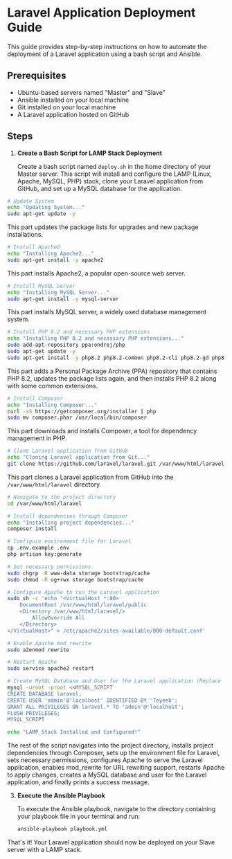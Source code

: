 # Laravel Application Deployment Guide

This guide provides step-by-step instructions on how to automate the deployment of a Laravel application using a bash script and Ansible.

## Prerequisites

- Ubuntu-based servers named "Master" and "Slave"
- Ansible installed on your local machine
- Git installed on your local machine
- A Laravel application hosted on GitHub

## Steps

1. **Create a Bash Script for LAMP Stack Deployment**

    Create a bash script named `deploy.sh` in the home directory of your Master server. This script will install and configure the LAMP (Linux, Apache, MySQL, PHP) stack, clone your Laravel application from GitHub, and set up a MySQL database for the application.


```bash
# Update System
echo "Updating System..."
sudo apt-get update -y
```
This part updates the package lists for upgrades and new package installations.

```bash
# Install Apache2
echo "Installing Apache2..."
sudo apt-get install -y apache2
```
This part installs Apache2, a popular open-source web server.

```bash
# Install MySQL Server
echo "Installing MySQL Server..."
sudo apt-get install -y mysql-server
```
This part installs MySQL server, a widely used database management system.

```bash
# Install PHP 8.2 and necessary PHP extensions
echo "Installing PHP 8.2 and necessary PHP extensions..."
sudo add-apt-repository ppa:ondrej/php
sudo apt-get update -y
sudo apt-get install -y php8.2 php8.2-common php8.2-cli php8.2-gd php8.2-curl php8.2-mysql
```
This part adds a Personal Package Archive (PPA) repository that contains PHP 8.2, updates the package lists again, and then installs PHP 8.2 along with some common extensions.

```bash
# Install Composer
echo "Installing Composer..."
curl -sS https://getcomposer.org/installer | php
sudo mv composer.phar /usr/local/bin/composer
```
This part downloads and installs Composer, a tool for dependency management in PHP.

```bash
# Clone Laravel application from GitHub
echo "Cloning Laravel application from Git..."
git clone https://github.com/laravel/laravel.git /var/www/html/laravel
```
This part clones a Laravel application from GitHub into the `/var/www/html/laravel` directory.

```bash
# Navigate to the project directory
cd /var/www/html/laravel

# Install dependencies through Composer
echo "Installing project dependencies..."
composer install

# Configure environment file for Laravel
cp .env.example .env
php artisan key:generate

# Set necessary permissions
sudo chgrp -R www-data storage bootstrap/cache
sudo chmod -R ug+rwx storage bootstrap/cache

# Configure Apache to run the Laravel application
sudo sh -c 'echo "<VirtualHost *:80>
    DocumentRoot /var/www/html/laravel/public
    <Directory /var/www/html/laravel/>
        AllowOverride All
    </Directory>
</VirtualHost>" > /etc/apache2/sites-available/000-default.conf'

# Enable Apache mod_rewrite
sudo a2enmod rewrite

# Restart Apache
sudo service apache2 restart

# Create MySQL Database and User for the Laravel application (Replace 'database_name', 'user' and 'password' with your actual database name, username and password)
mysql -uroot -proot <<MYSQL_SCRIPT
CREATE DATABASE laravel;
CREATE USER 'admin'@'localhost' IDENTIFIED BY 'Toyeeb';
GRANT ALL PRIVILEGES ON laravel.* TO 'admin'@'localhost';
FLUSH PRIVILEGES;
MYSQL_SCRIPT

echo "LAMP Stack Installed and Configured!"
```
The rest of the script navigates into the project directory, installs project dependencies through Composer, sets up the environment file for Laravel, sets necessary permissions, configures Apache to serve the Laravel application, enables mod_rewrite for URL rewriting support, restarts Apache to apply changes, creates a MySQL database and user for the Laravel application, and finally prints a success message.

3. **Execute the Ansible Playbook**

   To execute the Ansible playbook, navigate to the directory containing your playbook file in your terminal and run:

   ```bash
   ansible-playbook playbook.yml
   ```

That's it! Your Laravel application should now be deployed on your Slave server with a LAMP stack.

